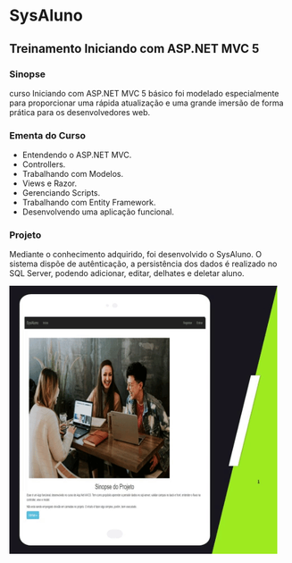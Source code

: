 # SysAluno
## Treinamento Iniciando com ASP.NET MVC 5

### Sinopse ###
<p> 
  curso Iniciando com ASP.NET MVC 5 básico foi modelado especialmente para proporcionar uma 
  rápida atualização e uma grande imersão de forma prática para os desenvolvedores web.
</p>

### Ementa do Curso ###
* Entendendo o ASP.NET MVC.
* Controllers.
* Trabalhando com Modelos.
* Views e Razor.
* Gerenciando Scripts.
* Trabalhando com Entity Framework.
* Desenvolvendo uma aplicação funcional.


### Projeto ###
<p> 
Mediante o conhecimento adquirido, foi desenvolvido o SysAluno. O sistema dispõe de autênticação,
a persistência dos dados é realizado no SQL Server, podendo adicionar, editar, delhates e deletar aluno.
</p> 


![Sistema SysAluno](https://github.com/Jeffconexion/SysAluno/blob/main/teste.gif)


